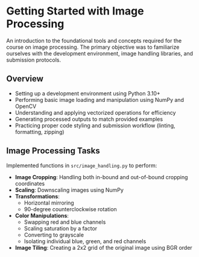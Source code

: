 # Getting Started with Image Processing

An introduction to the foundational tools and concepts required for the course on image processing. The primary objective was to familiarize ourselves with the development environment, image handling libraries, and submission protocols.

## Overview

- Setting up a development environment using Python 3.10+
- Performing basic image loading and manipulation using NumPy and OpenCV
- Understanding and applying vectorized operations for efficiency
- Generating processed outputs to match provided examples
- Practicing proper code styling and submission workflow (linting, formatting, zipping)

## Image Processing Tasks

Implemented functions in `src/image_handling.py` to perform:

- **Image Cropping**: Handling both in-bound and out-of-bound cropping coordinates
- **Scaling**: Downscaling images using NumPy
- **Transformations**:
  - Horizontal mirroring
  - 90-degree counterclockwise rotation
- **Color Manipulations**:
  - Swapping red and blue channels
  - Scaling saturation by a factor
  - Converting to grayscale
  - Isolating individual blue, green, and red channels
- **Image Tiling**: Creating a 2x2 grid of the original image using BGR order

